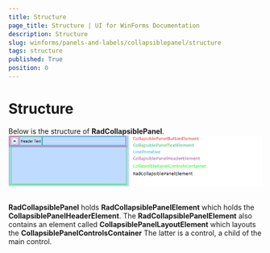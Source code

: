 ```yaml
---
title: Structure
page_title: Structure | UI for WinForms Documentation
description: Structure
slug: winforms/panels-and-labels/collapsiblepanel/structure
tags: structure
published: True
position: 0
---
```


# Structure



Below is the structure of __RadCollapsiblePanel__.![panels-and-labels-collapsible-panel-structure 001](images/panels-and-labels-collapsible-panel-structure001.png)

## 

__RadCollapsiblePanel__ holds __RadCollapsiblePanelElement__ which holds the __CollapsiblePanelHeaderElement__. The __RadCollapsiblePanelElement__ also contains an element called __CollapsiblePanelLayoutElement__ which layouts the __CollapsiblePanelControlsContainer__ The latter is a control, a child of the main control. 
